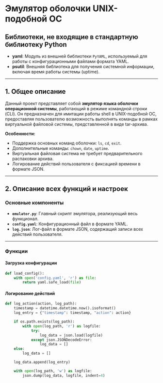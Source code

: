 # Эмулятор оболочки UNIX-подобной ОС

## Библиотеки, не входящие в стандартную библиотеку Python

- **yaml**: Модуль из внешней библиотеки `PyYAML`, используемый для работы с конфигурационными файлами формата YAML.
- **psutil**: Внешняя библиотека для получения системной информации, включая время работы системы (uptime).

---

## 1. Общее описание

Данный проект представляет собой **эмулятор языка оболочки операционной системы**, работающий в режиме командной строки (CLI). Он предназначен для имитации работы shell в UNIX-подобной ОС, предоставляя пользователю возможность выполнять команды в рамках виртуальной файловой системы, представленной в виде tar-архива.

**Особенности:**
- Поддержка основных команд оболочки: `ls`, `cd`, `exit`.
- Дополнительные команды: `chown`, `date`, `uptime`.
- Виртуальная файловая система не требует предварительного распаковки архива.
- Логирование действий пользователя с фиксацией времени в формате JSON.

---

## 2. Описание всех функций и настроек

### Основные компоненты

- **`emulator.py`**: Главный скрипт эмулятора, реализующий весь функционал.
- **`config.yaml`**: Конфигурационный файл в формате YAML.
- **`log.json`**: Лог-файл в формате JSON, содержащий записи всех действий пользователя.

---

### Функции

#### Загрузка конфигурации

```python
def load_config():
    with open('config.yaml', 'r') as file:
        return yaml.safe_load(file)
```


#### Логирование действий

```python
def log_action(action, log_path):
    timestamp = datetime.datetime.now().isoformat()
    log_entry = {"timestamp": timestamp, "action": action}

    if os.path.exists(log_path):
        with open(log_path, 'r') as logfile:
            try:
                log_data = json.load(logfile)
            except json.JSONDecodeError:
                log_data = []
    else:
        log_data = []

    log_data.append(log_entry)

    with open(log_path, 'w') as logfile:
        json.dump(log_data, logfile, indent=4)

```

